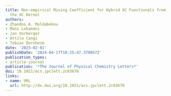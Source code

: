 ```yaml
---
title: Non-empirical Mixing Coefficient for Hybrid XC Functionals from Analysis of
  the XC Kernel
authors:
- Zhandos A. Moldabekov
- Mani Lokamani
- Jan Vorberger
- Attila Cangi
- Tobias Dornheim
date: '2023-02-01'
publishDate: '2024-04-17T10:25:47.379057Z'
publication_types:
- article-journal
publication: '*The Journal of Physical Chemistry Letters*'
doi: 10.1021/acs.jpclett.2c03670
links:
- name: URL
  url: http://dx.doi.org/10.1021/acs.jpclett.2c03670
---
```

